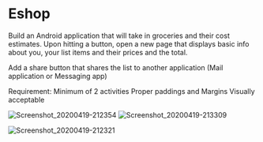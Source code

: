 # Eshop

Build an Android application that will take in groceries and their cost estimates. Upon hitting a button, open a new page that displays basic info about you, your list items and their prices and the total.

Add a share button that shares the list to another application (Mail application or Messaging app)

Requirement:
Minimum of 2 activities
Proper paddings and Margins
Visually acceptable 

![Screenshot_20200419-212354](https://user-images.githubusercontent.com/55156303/79699478-c8d7c080-8287-11ea-8aed-41d64f57ecf9.png)
![Screenshot_20200419-213309](https://user-images.githubusercontent.com/55156303/79699370-261f4200-8287-11ea-905a-b349283edf55.png)

![Screenshot_20200419-212321](https://user-images.githubusercontent.com/55156303/79699343-f839fd80-8286-11ea-9caf-438dac4f90f1.png)


